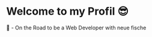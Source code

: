 # Welcome to my Profil :sunglasses:

:seedling: - On the Road to be a Web Developer with neue fische 

